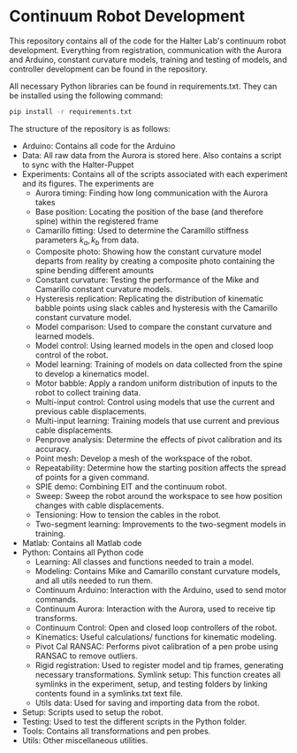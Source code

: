 # Continuum Robot Development

This repository contains all of the code for the Halter Lab's continuum robot development.  Everything from registration, communication with the Aurora and Arduino, constant curvature models, training and testing of models, and controller development can be found in the repository.

All necessary Python libraries can be found in requirements.txt.  They can be installed using the following command:
```bash
pip install -r requirements.txt
```

The structure of the repository is as follows:
 - Arduino: Contains all code for the Arduino
 - Data: All raw data from the Aurora is stored here.  Also contains a script to sync with the Halter-Puppet
 - Experiments: Contains all of the scripts associated with each experiment and its figures.  The experiments are
   - Aurora timing: Finding how long communication with the Aurora takes
   - Base position: Locating the position of the base (and therefore spine) within the registered frame
   - Camarillo fitting: Used to determine the Caramillo stiffness parameters $k_a, k_b$ from data.
   - Composite photo: Showing how the constant curvature model departs from reality by creating a composite photo containing the spine bending different amounts
   - Constant curvature: Testing the performance of the Mike and Camarillo constant curvature models.
   - Hysteresis replication: Replicating the distribution of kinematic babble points using slack cables and hysteresis with the Camarillo constant curvature model.
   - Model comparison: Used to compare the constant curvature and learned models.
   - Model control: Using learned models in the open and closed loop control of the robot.
   - Model learning: Training of models on data collected from the spine to develop a kinematics model.
   - Motor babble: Apply a random uniform distribution of inputs to the robot to collect training data.
   - Multi-input control: Control using models that use the current and previous cable displacements.
   - Multi-input learning: Training models that use current and previous cable displacements.
   - Penprove analysis: Determine the effects of pivot calibration and its accuracy.
   - Point mesh: Develop a mesh of the workspace of the robot.
   - Repeatability: Determine how the starting position affects the spread of points for a given command.
   - SPIE demo: Combining EIT and the continuum robot.
   - Sweep: Sweep the robot around the workspace to see how position changes with cable displacements.
   - Tensioning: How to tension the cables in the robot.
   - Two-segment learning: Improvements to the two-segment models in training.
 - Matlab: Contains all Matlab code
 - Python: Contains all Python code
   - Learning: All classes and functions needed to train a model.
   - Modeling: Contains Mike and Camarillo constant curvature models, and all utils needed to run them.
   - Continuum Arduino: Interaction with the Arduino, used to send motor commands.
   - Continuum Aurora: Interaction with the Aurora, used to receive tip transforms.
   - Continuum Control: Open and closed loop controllers of the robot.
   - Kinematics: Useful calculations/ functions for kinematic modeling.
   - Pivot Cal RANSAC: Performs pivot calibration of a pen probe using RANSAC to remove outliers.
   - Rigid registration: Used to register model and tip frames, generating necessary transformations.
   Symlink setup: This function creates all symlinks in the experiment, setup, and testing folders by linking contents found in a symlinks.txt text file.
   - Utils data: Used for saving and importing data from the robot.
 - Setup: Scripts used to setup the robot.
 - Testing: Used to test the different scripts in the Python folder.
 - Tools: Contains all transformations and pen probes.
 - Utils: Other miscellaneous utilities.
